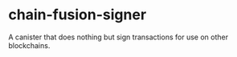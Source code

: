 # chain-fusion-signer

A canister that does nothing but sign transactions for use on other blockchains.
